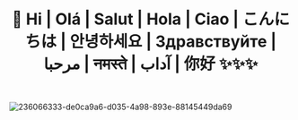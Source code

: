  <h1 align="center">👋 Hi | Olá | Salut | Hola | Ciao | こんにちは | 안녕하세요 | Здравствуйте | مرحبا | नमस्ते | آداب | 你好 ✨✨✨ </h1>
 <br />
  
  ![236066333-de0ca9a6-d035-4a98-893e-88145449da69](https://github.com/ZeyiQian/ZeyiQian/assets/91390400/8a2cca76-b5b7-4159-9386-0fd02e7d1732)
<br />

 

